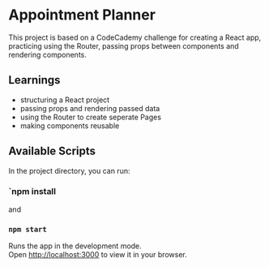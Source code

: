# Appointment Planner

This project is based on a CodeCademy challenge for creating a React app, practicing using the Router, passing props between components and rendering components. 

## Learnings

- structuring a React project
- passing props and rendering passed data
- using the Router to create seperate Pages
- making components reusable

## Available Scripts

In the project directory, you can run:

### `npm install
and
### `npm start`

Runs the app in the development mode.\
Open [http://localhost:3000](http://localhost:3000) to view it in your browser.



